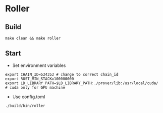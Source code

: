 # Roller

## Build
```shell
make clean && make roller
```

## Start
- Set environment variables
```shell
export CHAIN_ID=534353 # change to correct chain_id
export RUST_MIN_STACK=100000000 
export LD_LIBRARY_PATH=$LD_LIBRARY_PATH:./prover/lib:/usr/local/cuda/   # cuda only for GPU machine
```

- Use config.toml  
```shell
./build/bin/roller
```